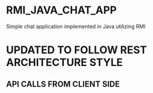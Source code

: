 # RMI_JAVA_CHAT_APP
Simple chat application implemented in Java utilizing RMI

# UPDATED TO FOLLOW REST ARCHITECTURE STYLE


## API CALLS FROM CLIENT SIDE
